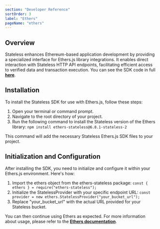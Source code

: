 ```yaml
---
section: "Developer Reference"
sortOrder: 3
label: "Ethers"
pageName: "ethers"
---
```


## Overview
Stateless enhances Ethereum-based application development by providing a specialized interface for Ethers.js library integrations. It enables direct interaction with Stateless HTTP API endpoints, facilitating efficient access to verified data and transaction execution. You can see the SDK code in full [**here**](https://github.com/stateless-solutions/ethers.js).

## Installation
To install the Stateless SDK for use with Ethers.js, follow these steps:

1. Open your terminal or command prompt.
2. Navigate to the root directory of your project.
3. Run the following command to install the Stateless version of the Ethers library:
   ```npm install ethers-stateless@6.8.1-stateless-2```

This command will add the necessary Stateless Ethers.js SDK files to your project.

## Initialization and Configuration

After installing the SDK, you need to initialize and configure it within your Ethers.js environment. Here's how:

1. Import the ethers object from the ethers-stateless package: ```const { ethers } = require("ethers-stateless");```
2. Initialize the StatelessProvider with your specific endpoint URL: ```const provider = new ethers.StatelessProvider("your_bucket_url");```
3. Replace "your_bucket_url" with the actual URL provided for your Stateless bucket.

You can then continue using Ethers as expected. For more information about usage, please refer to the [**Ethers documentation**](https://docs.ethers.org/v5/).  

